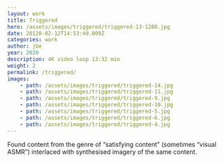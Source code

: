 ```yaml
---
layout: work
title: Triggered
hero: /assets/images/triggered/triggered-13-1280.jpg
date: 20120-02-12T14:53:49.009Z
categories: work
author: jbe
year: 2020
description: 4K video loop 13:32 min
weight: 2
permalink: /triggered/
images:
    - path: /assets/images/triggered/triggered-14.jpg
    - path: /assets/images/triggered/triggered-11.jpg
    - path: /assets/images/triggered/triggered-9.jpg
    - path: /assets/images/triggered/triggered-10.jpg
    - path: /assets/images/triggered/triggered-5.jpg
    - path: /assets/images/triggered/triggered-6.jpg
    - path: /assets/images/triggered/triggered-4.jpg
---
```


Found content from the genre of “satisfying content” (sometimes “visual ASMR”) interlaced with synthesised imagery of the same content.
